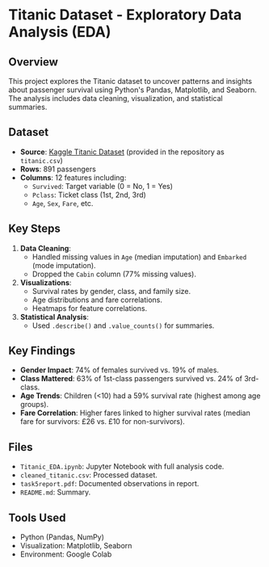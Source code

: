 # Titanic Dataset - Exploratory Data Analysis (EDA)

## Overview
This project explores the Titanic dataset to uncover patterns and insights about passenger survival using Python's Pandas, Matplotlib, and Seaborn. The analysis includes data cleaning, visualization, and statistical summaries.

## Dataset
- **Source**: [Kaggle Titanic Dataset](https://www.kaggle.com/c/titanic/data?select=train.csv&utm_source=chatgpt.com) (provided in the repository as `titanic.csv`)
- **Rows**: 891 passengers  
- **Columns**: 12 features including:
  - `Survived`: Target variable (0 = No, 1 = Yes)
  - `Pclass`: Ticket class (1st, 2nd, 3rd)
  - `Age`, `Sex`, `Fare`, etc.

## Key Steps
1. **Data Cleaning**:
   - Handled missing values in `Age` (median imputation) and `Embarked` (mode imputation).
   - Dropped the `Cabin` column (77% missing values).
2. **Visualizations**:
   - Survival rates by gender, class, and family size.
   - Age distributions and fare correlations.
   - Heatmaps for feature correlations.
3. **Statistical Analysis**:
   - Used `.describe()` and `.value_counts()` for summaries.

## Key Findings
- **Gender Impact**: 74% of females survived vs. 19% of males.
- **Class Mattered**: 63% of 1st-class passengers survived vs. 24% of 3rd-class.
- **Age Trends**: Children (<10) had a 59% survival rate (highest among age groups).
- **Fare Correlation**: Higher fares linked to higher survival rates (median fare for survivors: £26 vs. £10 for non-survivors).

## Files
- `Titanic_EDA.ipynb`: Jupyter Notebook with full analysis code.
- `cleaned_titanic.csv`: Processed dataset.
- `task5report.pdf`: Documented observations in report.
- `README.md`: Summary.

## Tools Used
- Python (Pandas, NumPy)
- Visualization: Matplotlib, Seaborn
- Environment: Google Colab
